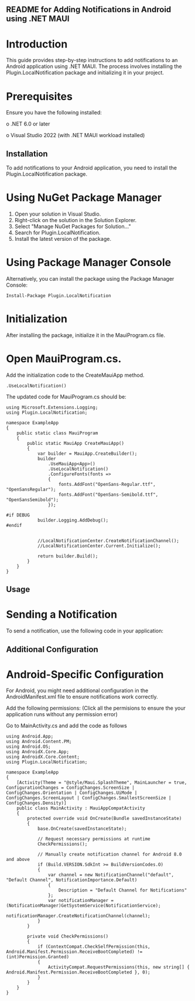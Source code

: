 
## README for Adding Notifications in Android using .NET MAUI

# Introduction
This guide provides step-by-step instructions to add notifications to an Android application using .NET MAUI. The process involves installing the Plugin.LocalNotification package and initializing it in your project.

# Prerequisites
Ensure you have the following installed:

   o .NET 6.0 or later
   
   o Visual Studio 2022 (with .NET MAUI workload installed)


   ## Installation
To add notifications to your Android application, you need to install the Plugin.LocalNotification package.

# Using NuGet Package Manager

1. Open your solution in Visual Studio.
2. Right-click on the solution in the Solution Explorer.
3. Select "Manage NuGet Packages for Solution..."
4. Search for Plugin.LocalNotification.
5. Install the latest version of the package.

# Using Package Manager Console

Alternatively, you can install the package using the Package Manager Console:

`Install-Package Plugin.LocalNotification`


# Initialization
After installing the package, initialize it in the MauiProgram.cs file.

# Open MauiProgram.cs.
Add the initialization code to the CreateMauiApp method.

`.UseLocalNotification()`

The updated code for MauiProgram.cs should be:

```
using Microsoft.Extensions.Logging;
using Plugin.LocalNotification;

namespace ExampleApp
{
    public static class MauiProgram
    {
        public static MauiApp CreateMauiApp()
        {
            var builder = MauiApp.CreateBuilder();
            builder
                .UseMauiApp<App>()
                .UseLocalNotification()
                .ConfigureFonts(fonts =>
                {
                    fonts.AddFont("OpenSans-Regular.ttf", "OpenSansRegular");
                    fonts.AddFont("OpenSans-Semibold.ttf", "OpenSansSemibold");
                });

#if DEBUG
    		builder.Logging.AddDebug();
#endif


            //LocalNotificationCenter.CreateNotificationChannel();
            //LocalNotificationCenter.Current.Initialize();

            return builder.Build();
        }
    }
}

```


## Usage
# Sending a Notification
To send a notification, use the following code in your application:



## Additional Configuration
# Android-Specific Configuration
For Android, you might need additional configuration in the AndroidManifest.xml file to ensure notifications work correctly.

Add the following permissions: 
(Click all the permisions to ensure the your application runs without any permission error)


Go to MainActivity.cs and add the code as follows

```
using Android.App;
using Android.Content.PM;
using Android.OS;
using AndroidX.Core.App;
using AndroidX.Core.Content;
using Plugin.LocalNotification;

namespace ExampleApp
{
    [Activity(Theme = "@style/Maui.SplashTheme", MainLauncher = true, ConfigurationChanges = ConfigChanges.ScreenSize | ConfigChanges.Orientation | ConfigChanges.UiMode | ConfigChanges.ScreenLayout | ConfigChanges.SmallestScreenSize | ConfigChanges.Density)]
    public class MainActivity : MauiAppCompatActivity
    {
        protected override void OnCreate(Bundle savedInstanceState)
        {
            base.OnCreate(savedInstanceState);

            // Request necessary permissions at runtime
            CheckPermissions();

            // Manually create notification channel for Android 8.0 and above
            if (Build.VERSION.SdkInt >= BuildVersionCodes.O)
            {
                var channel = new NotificationChannel("default", "Default Channel", NotificationImportance.Default)
                {
                    Description = "Default Channel for Notifications"
                };
                var notificationManager = (NotificationManager)GetSystemService(NotificationService);
                notificationManager.CreateNotificationChannel(channel);
            }
        }

        private void CheckPermissions()
        {
            if (ContextCompat.CheckSelfPermission(this, Android.Manifest.Permission.ReceiveBootCompleted) != (int)Permission.Granted)
            {
                ActivityCompat.RequestPermissions(this, new string[] { Android.Manifest.Permission.ReceiveBootCompleted }, 0);
            }
        }
    }
}

```

